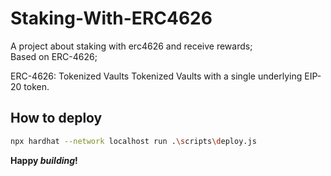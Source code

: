 # Staking-With-ERC4626

A project about staking with erc4626 and receive rewards;<br /> 
Based on ERC-4626;

ERC-4626: Tokenized Vaults Tokenized Vaults with a single underlying EIP-20 token.


## How to deploy

```sh
npx hardhat --network localhost run .\scripts\deploy.js 
```


**Happy _building_!**
